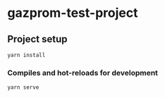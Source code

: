 # gazprom-test-project

## Project setup
```
yarn install
```

### Compiles and hot-reloads for development
```
yarn serve
```
